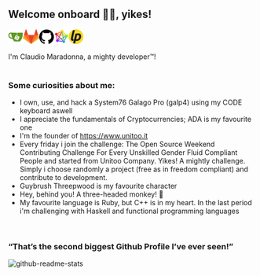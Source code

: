 ## Welcome onboard 🏴‍☠️, yikes!

<a href='https://gitea.it/claudiomaradonna'><img align='left' alt="gitea" src="https://raw.githubusercontent.com/UnitooTeam/UnitooTeam/main/assets/gitea.png" height='30px'/></a>
<a href='https://gitlab.com/claudiomaradonna'><img align='left' alt="gitlab" src="https://raw.githubusercontent.com/UnitooTeam/UnitooTeam/main/assets/gitlab.png" height='30px'/></a>
<a href='https://github.com/FiloSpaTeam'><img align='left' alt="github" src="https://raw.githubusercontent.com/UnitooTeam/UnitooTeam/main/assets/github.png" height='30px'/></a>
<a href='https://social.unitoo.it/@claudio'><img align='left' alt="fediverse" src="https://raw.githubusercontent.com/UnitooTeam/UnitooTeam/main/assets/fediverse.png" height='30px'/></a>
<a href='https://it.liberapay.com/penguyman/'><img alt="liberapay" src="https://raw.githubusercontent.com/UnitooTeam/UnitooTeam/main/assets/liberapay.png" height='30px'/></a>

I'm Claudio Maradonna, a mighty developer™️!
<br/>
<br/>

### Some curiosities about me:

- I own, use, and hack a System76 Galago Pro (galp4) using my CODE keyboard aswell
- I appreciate the fundamentals of Cryptocurrencies; ADA is my favourite one
- I'm the founder of https://www.unitoo.it
- Every friday i join the challenge: The Open Source Weekend Contributing Challenge For Every Unskilled Gender Fluid Compliant People and started from Unitoo Company. Yikes! A mightly challenge. Simply i choose randomly a project (free as in freedom compliant) and contribute to development.
- Guybrush Threepwood is my favourite character
- Hey, behind you! A three-headed monkey! 🐒
- My favourite language is Ruby, but C++ is in my heart. In the last period i'm challenging with Haskell and functional programming languages

<br>

### “That’s the second biggest Github Profile I’ve ever seen!”

<img alt="github-readme-stats" src="https://github-readme-stats.vercel.app/api?username=FiloSpaTeam&show_icons=true">

